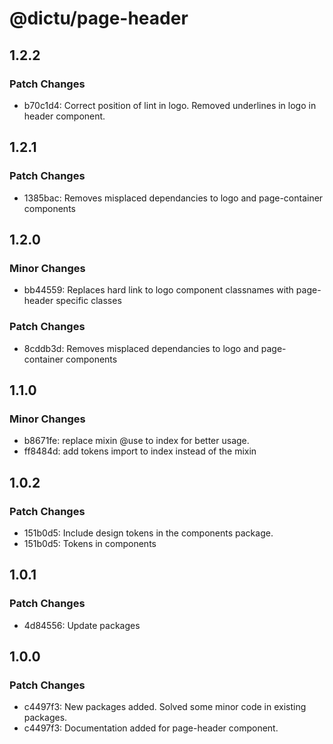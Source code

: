 # @dictu/page-header

## 1.2.2

### Patch Changes

- b70c1d4: Correct position of lint in logo. Removed underlines in logo in
  header component.

## 1.2.1

### Patch Changes

- 1385bac: Removes misplaced dependancies to logo and page-container components

## 1.2.0

### Minor Changes

- bb44559: Replaces hard link to logo component classnames with page-header
  specific classes

### Patch Changes

- 8cddb3d: Removes misplaced dependancies to logo and page-container components

## 1.1.0

### Minor Changes

- b8671fe: replace mixin @use to index for better usage.
- ff8484d: add tokens import to index instead of the mixin

## 1.0.2

### Patch Changes

- 151b0d5: Include design tokens in the components package.
- 151b0d5: Tokens in components

## 1.0.1

### Patch Changes

- 4d84556: Update packages

## 1.0.0

### Patch Changes

- c4497f3: New packages added. Solved some minor code in existing packages.
- c4497f3: Documentation added for page-header component.
